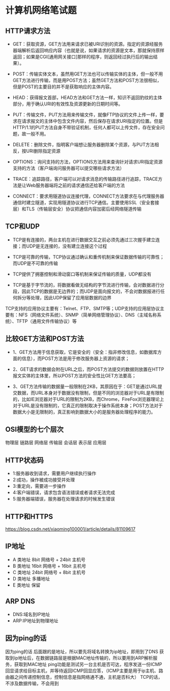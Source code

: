 # 计算机网络笔试题

## HTTP请求方法

- GET：获取资源，GET方法用来请求已被URI识别的资源。指定的资源经服务器端解析后返回响应内容（也就是说，如果请求的资源是文本，那就保持原样返回；如果是CGI[通用网关接口]那样的程序，则返回经过执行后的输出结果）。

- POST：传输实体文本，虽然用GET方法也可以传输实体的主体，但一般不用GET方法进行传输，而是用POST方法；虽然GET方法和POST方法很相似，但是POST的主要目的并不是获取响应的主体内容。

- HEAD：获得报文首部，HEAD方法和GET方法一样，知识不返回豹纹的主体部分，用于确认URI的有效性及资源更新的日期时间等。

- PUT：传输文件，PUT方法用来传输文件，就像FTP协议的文件上传一样，要求在请求报文的主体中包含文件内容，然后保存在请求URI指定的位置。但是HTTP/1.1的PUT方法自身不带验证机制，任何人都可以上传文件，存在安全问题，故一般不用。

- DELETE：删除文件，指明客户端想让服务器删除某个资源，与PUT方法相反，按URI删除指定资源

- OPTIONS：询问支持的方法，OPTIONS方法用来查询针对请求URI指定资源支持的方法（客户端询问服务器可以提交哪些请求方法）

- TRACE：追踪路径，客户端可以对请求消息的传输路径进行追踪，TRACE方法是让Web服务器端将之前的请求通信还给客户端的方法

- CONNECT：要求用隧道协议连接代理，CONNECT方法要求在与代理服务器通信时建立隧道，实现用隧道协议进行TCP通信。主要使用SSL（安全套接层）和TLS（传输层安全）协议把通信内容加密后经网络隧道传输

## TCP和UDP

- TCP是有连接的，两台主机在进行数据交互之前必须先通过三次握手建立连接；而UDP是无连接的，没有建立连接这个过程

- TCP是可靠的传输，TCP协议通过确认和重传机制来保证数据传输的可靠性；而UDP是不可靠的传输

- TCP提供了拥塞控制和滑动窗口等机制来保证传输的质量，UDP都没有

- TCP是基于字节流的，将数据看做无结构的字节流进行传输，会对数据进行分段，因此TCP的数据是无边界的；而UDP是面向报文的，不会对数据报进行任何拆分等处理，因此UDP保留了应用层数据的边界

TCP支持的应用协议主要有：Telnet、FTP、SMTP等；UDP支持的应用层协议主要有：NFS（网络文件系统）、SNMP（简单网络管理协议）、DNS（主域名称系统）、TFTP（通用文件传输协议）等

## 比较GET方法和POST方法

- 1、GET方法用于信息获取，它是安全的（安全：指非修改信息，如数据库方面的信息），而POST方法是用于修改服务器上资源的请求；

- 2、GET请求的数据会附在URL之后，而POST方法提交的数据则放置在HTTP报文实体的主体里，所以POST方法的安全性比GET方法要高；

- 3、GET方法传输的数据量一般限制在2KB，其原因在于：GET是通过URL提交数据，而URL本身对于数据没有限制，但是不同的浏览器对于URL是有限制的，比如IE浏览器对于URL的限制为2KB，而Chrome，FireFox浏览器理论上对于URL是没有限制的，它真正的限制取决于操作系统本身；POST方法对于数据大小是无限制的，真正影响到数据大小的是服务器处理程序的能力。

## OSI模型的七个层次

物理层 链路层 网络层 传输层 会话层 表示层 应用层

## HTTP状态码

- 1:服务器收到请求，需要用户继续执行操作
- 2:成功，操作被成功接受并处理
- 3:重定向，需要进一步操作
- 4:客户端错误，请求包含语法错误或者请求无法完成
- 5:服务器端错误，服务器在处理请求的时候发生错误

## HTTP和HTTPS

https://blog.csdn.net/xiaoming100001/article/details/81109617

## IP地址

- A 类地址 8bit 网络号 + 24bit 主机号
- B 类地址 16bit 网络号 + 16bit 主机号
- C 类地址 24bit 网络号 + 8bit 主机号
- D 类地址 多播地址
- E 类地址 保留

## ARP DNS

- DNS:域名到IP地址
- ARP:IP地址到物理地址

## 因为ping的话

因为ping的话 后面跟的是地址，所以要先将域名转换为ip地址，即用到了DNS 获取到ip地址后，在数据链路层是根据MAC地址传输的，所以要用到ARP解析服务，获取到MAC地址 ping功能是测试另一台主机是否可达，程序发送一份ICMP回显请求给目标主机，并等待返回ICMP回显应答，（ICMP主要是用于ip主机、路由器之间传递控制信息，控制信息是指网络通不通，主机是否科大） TCP的话，不涉及数据传输，不会用到 